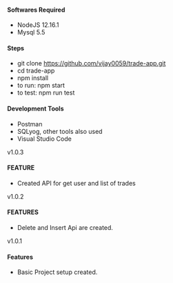 #### Softwares Required

- NodeJS 12.16.1
- Mysql 5.5

#### Steps

- git clone https://github.com/vijay0059/trade-app.git
- cd trade-app
- npm install
- to run: npm start
- to test: npm run test

#### Development Tools

- Postman
- SQLyog, other tools also used
- Visual Studio Code 


v1.0.3
#### FEATURE
- Created API for get user and list of trades

v1.0.2
#### FEATURES
- Delete and Insert Api are created.

v1.0.1
#### Features
- Basic Project setup created.
